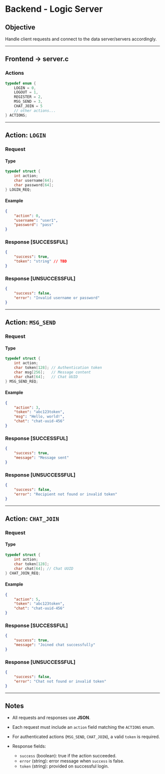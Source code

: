 # Backend - Logic Server

## Objective

Handle client requests and connect to the data server/servers accordingly.

---

## Frontend -> server.c

### Actions

```c
typedef enum {
    LOGIN = 0,
    LOGOUT = 1,
    REGISTER = 2,
    MSG_SEND = 3,
    CHAT_JOIN = 5
    // other actions...
} ACTIONS;
````

---

## Action: `LOGIN`

### Request

#### Type

```c
typedef struct {
    int action;
    char username[64];
    char password[64];
} LOGIN_REQ;
```

#### Example

```json
{
    "action": 0,
    "username": "user1",
    "password": "pass"
}
```

### Response \[SUCCESSFUL]

```json
{
    "success": true,
    "token": "string" // TBD
}
```

### Response \[UNSUCCESSFUL]

```json
{
    "success": false,
    "error": "Invalid username or password"
}
```

---

## Action: `MSG_SEND`

### Request

#### Type

```c
typedef struct {
    int action;
    char token[128]; // Authentication token
    char msg[256];   // Message content
    char chat[64];   // Chat UUID
} MSG_SEND_REQ;
```

#### Example

```json
{
    "action": 3,
    "token": "abc123token",
    "msg": "Hello, world!",
    "chat": "chat-uuid-456"
}
```

### Response \[SUCCESSFUL]

```json
{
    "success": true,
    "message": "Message sent"
}
```

### Response \[UNSUCCESSFUL]

```json
{
    "success": false,
    "error": "Recipient not found or invalid token"
}
```

---

## Action: `CHAT_JOIN`

### Request

#### Type

```c
typedef struct {
    int action;
    char token[128];
    char chat[64]; // Chat UUID
} CHAT_JOIN_REQ;
```

#### Example

```json
{
    "action": 5,
    "token": "abc123token",
    "chat": "chat-uuid-456"
}
```

### Response \[SUCCESSFUL]

```json
{
    "success": true,
    "message": "Joined chat successfully"
}
```

### Response \[UNSUCCESSFUL]

```json
{
    "success": false,
    "error": "Chat not found or invalid token"
}
```

---

## Notes

* All requests and responses use **JSON**.
* Each request must include an `action` field matching the `ACTIONS` enum.
* For authenticated actions (`MSG_SEND`, `CHAT_JOIN`), a valid `token` is required.
* Response fields:

  * `success` (boolean): true if the action succeeded.
  * `error` (string): error message when `success` is false.
  * `token` (string): provided on successful login.

